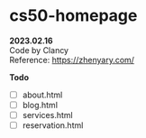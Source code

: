 # cs50-homepage

**2023.02.16**<br>
Code by Clancy<br>
Reference: https://zhenyary.com/

**Todo**
- [ ] about.html
- [ ] blog.html
- [ ] services.html
- [ ] reservation.html